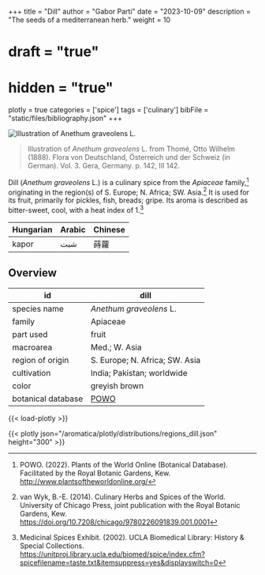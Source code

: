 +++
title = "Dill"
author = "Gabor Parti"
date = "2023-10-09"
description = "The seeds of a mediterranean herb."
weight = 10
# draft = "true"
# hidden = "true"
plotly = true
categories = ['spice']
tags = ['culinary']
bibFile = "static/files/bibliography.json"
+++

![Illustration of *Anethum graveolens* L.](/images/illustrations/dill.png?width=25vw "Illustration of *Anethum graveolens* L. from Thomé, Otto Wilhelm (1888). Flora von Deutschland, Österreich und der Schweiz (in German). Vol. 3. Gera, Germany. p. 142, III 142.")

>Illustration of *Anethum graveolens* L. from Thomé, Otto Wilhelm (1888). Flora von Deutschland, Österreich und der Schweiz (in German). Vol. 3. Gera, Germany. p. 142, III 142.

Dill (*Anethum graveolens* L.) is a culinary spice from the *Apiaceae* family,[^powo] originating in the region(s) of S. Europe; N. Africa; SW. Asia.[^van_wyk_culinary_2014] It is used for its fruit, primarily for pickles, fish, breads; gripe. Its aroma is described as bitter-sweet, cool, with a heat index of 1.[^ucla_medicinal_2002]

|Hungarian|Arabic|Chinese|
|---------|------|-------|
|  kapor  |  شبت |   蒔蘿  |

## Overview

|        id        |                        dill                       |
|------------------|---------------------------------------------------|
|   species name   |              *Anethum graveolens* L.              |
|      family      |                      Apiaceae                     |
|     part used    |                       fruit                       |
|     macroarea    |                   Med.; W. Asia                   |
| region of origin |           S. Europe; N. Africa; SW. Asia          |
|    cultivation   |             India; Pakistan; worldwide            |
|       color      |                   greyish brown                   |
|botanical database|[POWO](https://powo.science.kew.org/taxon/837530-1)|

{{< load-plotly >}}

{{< plotly json="/aromatica/plotly/distributions/regions_dill.json" height="300" >}}

[^powo]: POWO. (2022). Plants of the World Online (Botanical Database). Facilitated by the Royal Botanic Gardens, Kew. http://www.plantsoftheworldonline.org/
[^van_wyk_culinary_2014]: van Wyk, B.-E. (2014). Culinary Herbs and Spices of the World. University of Chicago Press, joint publication with the Royal Botanic Gardens, Kew. https://doi.org/10.7208/chicago/9780226091839.001.0001
[^ucla_medicinal_2002]: Medicinal Spices Exhibit. (2002). UCLA Biomedical Library: History & Special Collections. https://unitproj.library.ucla.edu/biomed/spice/index.cfm?spicefilename=taste.txt&itemsuppress=yes&displayswitch=0


